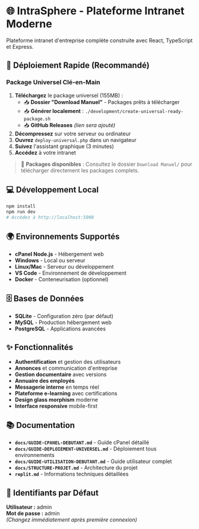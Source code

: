 # 🌐 IntraSphere - Plateforme Intranet Moderne

Plateforme intranet d'entreprise complète construite avec React, TypeScript et Express.

## 🚀 Déploiement Rapide (Recommandé)

### Package Universel Clé-en-Main
1. **Téléchargez** le package universel (155MB) :
   - 📥 **Dossier "Download Manuel"** - Packages prêts à télécharger
   - 📥 **Générer localement** : `./development/create-universal-ready-package.sh`
   - 📥 **GitHub Releases** *(lien sera ajouté)*
2. **Décompressez** sur votre serveur ou ordinateur
3. **Ouvrez** `deploy-universal.php` dans un navigateur
4. **Suivez** l'assistant graphique (3 minutes)
5. **Accédez** à votre intranet

> 📁 **Packages disponibles** : Consultez le dossier `Download Manuel/` pour télécharger directement les packages complets.

## 💻 Développement Local

```bash
npm install
npm run dev
# Accédez à http://localhost:5000
```

## 🌍 Environnements Supportés

- **cPanel Node.js** - Hébergement web
- **Windows** - Local ou serveur
- **Linux/Mac** - Serveur ou développement  
- **VS Code** - Environnement de développement
- **Docker** - Conteneurisation (optionnel)

## 🗄️ Bases de Données

- **SQLite** - Configuration zéro (par défaut)
- **MySQL** - Production hébergement web
- **PostgreSQL** - Applications avancées

## ✨ Fonctionnalités

- **Authentification** et gestion des utilisateurs
- **Annonces** et communication d'entreprise
- **Gestion documentaire** avec versions
- **Annuaire des employés**
- **Messagerie interne** en temps réel
- **Plateforme e-learning** avec certifications
- **Design glass morphism** moderne
- **Interface responsive** mobile-first

## 📚 Documentation

- **`docs/GUIDE-CPANEL-DEBUTANT.md`** - Guide cPanel détaillé
- **`docs/GUIDE-DEPLOIEMENT-UNIVERSEL.md`** - Déploiement tous environnements
- **`docs/GUIDE-UTILISATION-DEBUTANT.md`** - Guide utilisateur complet
- **`docs/STRUCTURE-PROJET.md`** - Architecture du projet
- **`replit.md`** - Informations techniques détaillées

## 🎯 Identifiants par Défaut

**Utilisateur :** admin  
**Mot de passe :** admin  
*(Changez immédiatement après première connexion)*